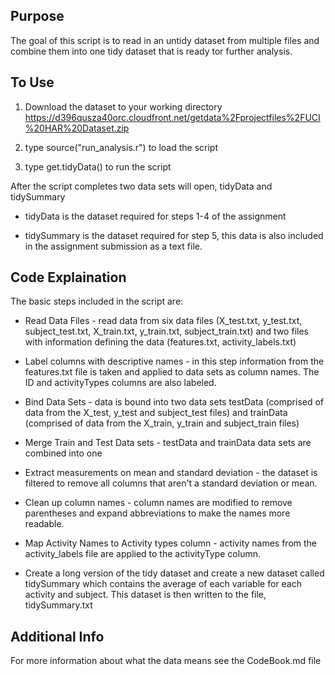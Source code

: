 ## Purpose
The goal of this script is to read in an untidy dataset from multiple files and combine them into one tidy dataset that is ready tor further analysis. 

## To Use
 1. Download the dataset to your working directory https://d396qusza40orc.cloudfront.net/getdata%2Fprojectfiles%2FUCI%20HAR%20Dataset.zip 
 
 2. type source("run_analysis.r") to load the script
 
 3. type get.tidyData() to run the script
 
After the script completes two data sets will open, tidyData and tidySummary

  - tidyData is the dataset required for steps 1-4 of the assignment
  
  - tidySummary is the dataset required for step 5, this data is also included in the assignment submission as a text file.

## Code Explaination
The basic steps included in the script are:

- Read Data Files - read data from six data files (X_test.txt, y_test.txt, subject_test.txt, X_train.txt, y_train.txt, subject_train.txt) and two files with information defining the data (features.txt, activity_labels.txt)

- Label columns with descriptive names - in this step information from the features.txt file is taken and applied to data sets as column names.  The ID and activityTypes columns are also labeled.

- Bind Data Sets - data is bound into two data sets testData (comprised of data from the X_test, y_test and subject_test files) and trainData (comprised of data from the X_train, y_train and subject_train files)

- Merge Train and Test Data sets - testData and trainData data sets are combined into one

- Extract measurements on mean and standard deviation - the dataset is filtered to remove all columns that aren't a standard deviation or mean.

- Clean up column names - column names are modified to remove parentheses and expand abbreviations to make the names more readable.  

- Map Activity Names to Activity types column - activity names from the activity_labels file are applied to the activityType column.

- Create a long version of the tidy dataset and create a new dataset called tidySummary which contains the average of each variable for each activity and subject. This dataset is then written to the file, tidySummary.txt

## Additional Info
For more information about what the data means see the CodeBook.md file

